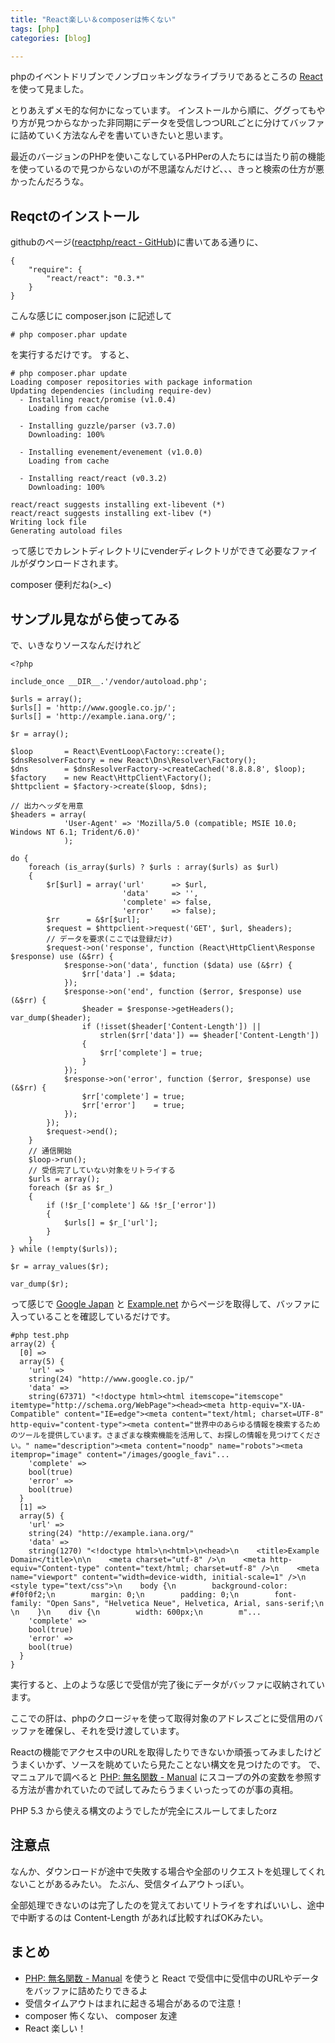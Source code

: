 ```yaml
---
title: "React楽しい＆composerは怖くない"
tags: [php]
categories: [blog]

---
```


phpのイベントドリブンでノンブロッキングなライブラリであるところの [React][1] を使って見ました。

 [1]: http://reactphp.org/

とりあえずメモ的な何かになっています。 インストールから順に、ググってもやり方が見つからなかった非同期にデータを受信しつつURLごとに分けてバッファに詰めていく方法なんぞを書いていきたいと思います。

最近のバージョンのPHPを使いこなしているPHPerの人たちには当たり前の機能を使っているので見つからないのが不思議なんだけど、、、きっと検索の仕方が悪かったんだろうな。

## Reqctのインストール

githubのページ([reactphp/react - GitHub][2])に書いてある通りに、

 [2]: https://github.com/reactphp/react#install

    {
        "require": {
            "react/react": "0.3.*"
        }
    }
    

こんな感じに composer.json に記述して

    # php composer.phar update
    

を実行するだけです。 すると、

    # php composer.phar update
    Loading composer repositories with package information
    Updating dependencies (including require-dev)
      - Installing react/promise (v1.0.4)
        Loading from cache
    
      - Installing guzzle/parser (v3.7.0)
        Downloading: 100%
    
      - Installing evenement/evenement (v1.0.0)
        Loading from cache
    
      - Installing react/react (v0.3.2)
        Downloading: 100%
    
    react/react suggests installing ext-libevent (*)
    react/react suggests installing ext-libev (*)
    Writing lock file
    Generating autoload files
    

って感じでカレントディレクトリにvenderディレクトリができて必要なファイルがダウンロードされます。

composer 便利だね(>_<)

## サンプル見ながら使ってみる

で、いきなりソースなんだけれど

    <?php
    
    include_once __DIR__.'/vendor/autoload.php';
    
    $urls = array();
    $urls[] = 'http://www.google.co.jp/';
    $urls[] = 'http://example.iana.org/';
    
    $r = array();
    
    $loop       = React\EventLoop\Factory::create();
    $dnsResolverFactory = new React\Dns\Resolver\Factory();
    $dns        = $dnsResolverFactory->createCached('8.8.8.8', $loop);
    $factory    = new React\HttpClient\Factory();
    $httpclient = $factory->create($loop, $dns);
    
    // 出力ヘッダを用意
    $headers = array(
                'User-Agent' => 'Mozilla/5.0 (compatible; MSIE 10.0; Windows NT 6.1; Trident/6.0)'
                );
    
    do {
        foreach (is_array($urls) ? $urls : array($urls) as $url)
        {
            $r[$url] = array('url'      => $url,
                             'data'     => '',
                             'complete' => false,
                             'error'    => false);
            $rr      = &$r[$url];
            $request = $httpclient->request('GET', $url, $headers);
            // データを要求(ここでは登録だけ)
            $request->on('response', function (React\HttpClient\Response $response) use (&$rr) {
                $response->on('data', function ($data) use (&$rr) {
                    $rr['data'] .= $data;
                });
                $response->on('end', function ($error, $response) use (&$rr) {
                    $header = $response->getHeaders();
    var_dump($header);
                    if (!isset($header['Content-Length']) ||
                        strlen($rr['data']) == $header['Content-Length'])
                    {
                        $rr['complete'] = true;
                    }
                });
                $response->on('error', function ($error, $response) use (&$rr) {
                    $rr['complete'] = true;
                    $rr['error']    = true;
                });
            });
            $request->end();
        }
        // 通信開始
        $loop->run();
        // 受信完了していない対象をリトライする
        $urls = array();
        foreach ($r as $r_)
        {
            if (!$r_['complete'] && !$r_['error'])
            {
                $urls[] = $r_['url'];
            }
        }
    } while (!empty($urls));
    
    $r = array_values($r);
    
    var_dump($r);
    

って感じで [Google Japan][3] と [Example.net][4] からページを取得して、バッファに入っていることを確認しているだけです。

 [3]: http://www.google.co.jp/
 [4]: http://example.iana.org/

    #php test.php
    array(2) {
      [0] =>
      array(5) {
        'url' =>
        string(24) "http://www.google.co.jp/"
        'data' =>
        string(67371) "<!doctype html><html itemscope="itemscope" itemtype="http://schema.org/WebPage"><head><meta http-equiv="X-UA-Compatible" content="IE=edge"><meta content="text/html; charset=UTF-8" http-equiv="content-type"><meta content="世界中のあらゆる情報を検索するためのツールを提供しています。さまざまな検索機能を活用して、お探しの情報を見つけてください。" name="description"><meta content="noodp" name="robots"><meta itemprop="image" content="/images/google_favi"...
        'complete' =>
        bool(true)
        'error' =>
        bool(true)
      }
      [1] =>
      array(5) {
        'url' =>
        string(24) "http://example.iana.org/"
        'data' =>
        string(1270) "<!doctype html>\n<html>\n<head>\n    <title>Example Domain</title>\n\n    <meta charset="utf-8" />\n    <meta http-equiv="Content-type" content="text/html; charset=utf-8" />\n    <meta name="viewport" content="width=device-width, initial-scale=1" />\n    <style type="text/css">\n    body {\n        background-color: #f0f0f2;\n        margin: 0;\n        padding: 0;\n        font-family: "Open Sans", "Helvetica Neue", Helvetica, Arial, sans-serif;\n        \n    }\n    div {\n        width: 600px;\n        m"...
        'complete' =>
        bool(true)
        'error' =>
        bool(true)
      }
    }
    

実行すると、上のような感じで受信が完了後にデータがバッファに収納されています。

ここでの肝は、phpのクロージャを使って取得対象のアドレスごとに受信用のバッファを確保し、それを受け渡しています。

Reactの機能でアクセス中のURLを取得したりできないか頑張ってみましたけどうまくいかず、ソースを眺めていたら見たことない構文を見つけたのです。 で、マニュアルで調べると [PHP: 無名関数 - Manual][5] にスコープの外の変数を参照する方法が書かれていたので試してみたらうまくいったってのが事の真相。

 [5]: http://www.php.net/manual/ja/functions.anonymous.php

PHP 5.3 から使える構文のようでしたが完全にスルーしてましたorz

## 注意点

なんか、ダウンロードが途中で失敗する場合や全部のリクエストを処理してくれないことがあるみたい。 たぶん、受信タイムアウトっぽい。

全部処理できないのは完了したのを覚えておいてリトライをすればいいし、途中で中断するのは Content-Length があれば比較すればOKみたい。

## まとめ

  * [PHP: 無名関数 - Manual][5] を使うと React で受信中に受信中のURLやデータをバッファに詰めたりできるよ
  * 受信タイムアウトはまれに起きる場合があるので注意！
  * composer 怖くない、 composer 友達
  * React 楽しい！